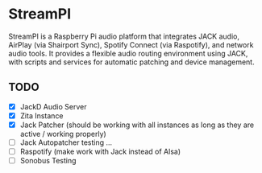 # StreamPI

StreamPI is a Raspberry Pi audio platform that integrates JACK audio, AirPlay (via Shairport Sync), Spotify Connect (via Raspotify), and network audio tools. It provides a flexible audio routing environment using JACK, with scripts and services for automatic patching and device management.

## TODO

- [x] JackD Audio Server
- [x] Zita Instance
- [x] Jack Patcher (should be working with all instances as long as they are active / working properly)
- [ ] Jack Autopatcher testing ...
- [ ] Raspotify (make work with Jack instead of Alsa)
- [ ] Sonobus Testing
